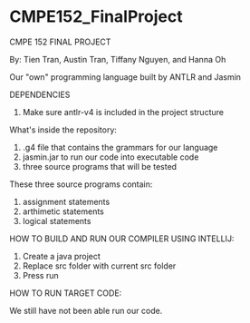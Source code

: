 # CMPE152_FinalProject
CMPE 152 FINAL PROJECT

By: Tien Tran, Austin Tran, Tiffany Nguyen, and Hanna Oh

Our "own" programming language built by ANTLR and Jasmin


DEPENDENCIES
1. Make sure antlr-v4 is included in the project structure

What's inside the repository:
1. .g4 file that contains the grammars for our language
2. jasmin.jar to run our code into executable code
3. three source programs that will be tested

These three source programs contain:
1. assignment statements
2. arthimetic statements
3. logical statements

HOW TO BUILD AND RUN OUR COMPILER USING INTELLIJ:
1. Create a java project
2. Replace src folder with current src folder
3. Press run



HOW TO RUN TARGET CODE:


We still have not been able run our code.
